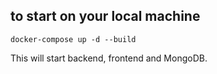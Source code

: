 ## to start on your local machine

```
docker-compose up -d --build
```

This will start backend, frontend and MongoDB.
